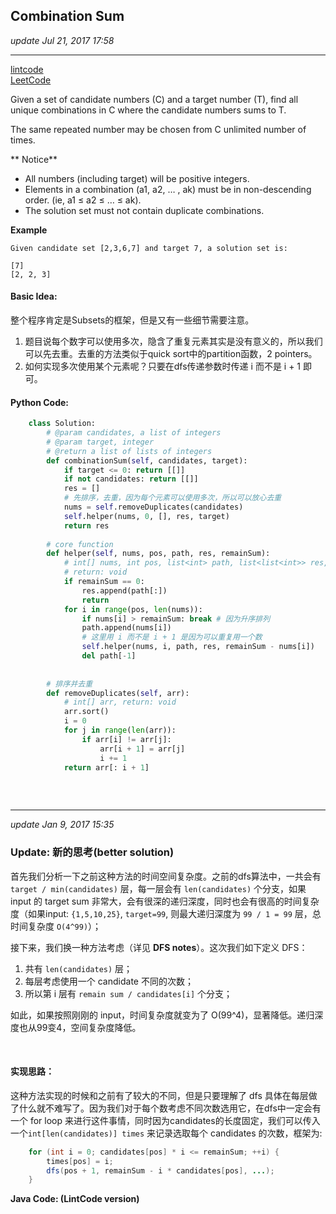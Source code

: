 ## Combination Sum
_update Jul 21, 2017 17:58_

---
[lintcode](http://www.lintcode.com/en/problem/combination-sum/)  
[LeetCode](https://leetcode.com/problems/combination-sum/description/)

Given a set of candidate numbers (C) and a target number (T), find all unique combinations in C where the candidate numbers sums to T.

The same repeated number may be chosen from C unlimited number of times.

** Notice**

*  All numbers (including target) will be positive integers.
*  Elements in a combination (a1, a2, … , ak) must be in non-descending order. (ie, a1 ≤ a2 ≤ … ≤ ak).
*  The solution set must not contain duplicate combinations.

**Example**

    Given candidate set [2,3,6,7] and target 7, a solution set is:
    
    [7]
    [2, 2, 3]
    
#### Basic Idea:
整个程序肯定是Subsets的框架，但是又有一些细节需要注意。

1.  题目说每个数字可以使用多次，隐含了重复元素其实是没有意义的，所以我们可以先去重。去重的方法类似于quick sort中的partition函数，2 pointers。
2.  如何实现多次使用某个元素呢？只要在dfs传递参数时传递 i 而不是 i + 1 即可。

#### Python Code:
```python
    class Solution:
        # @param candidates, a list of integers
        # @param target, integer
        # @return a list of lists of integers
        def combinationSum(self, candidates, target):
            if target <= 0: return [[]]
            if not candidates: return [[]]
            res = []
            # 先排序，去重，因为每个元素可以使用多次，所以可以放心去重
            nums = self.removeDuplicates(candidates)
            self.helper(nums, 0, [], res, target)
            return res
            
        # core function
        def helper(self, nums, pos, path, res, remainSum):
            # int[] nums, int pos, list<int> path, list<list<int>> res, int remainSum
            # return: void
            if remainSum == 0:
                res.append(path[:])
                return
            for i in range(pos, len(nums)):
                if nums[i] > remainSum: break # 因为升序排列
                path.append(nums[i])
                # 这里用 i 而不是 i + 1 是因为可以重复用一个数
                self.helper(nums, i, path, res, remainSum - nums[i])
                del path[-1]
                
            
        # 排序并去重    
        def removeDuplicates(self, arr):
            # int[] arr, return: void
            arr.sort()
            i = 0
            for j in range(len(arr)):
                if arr[i] != arr[j]:
                    arr[i + 1] = arr[j]
                    i += 1
            return arr[: i + 1]
                
``` 

<br>

---
_update Jan 9, 2017  15:35_

### Update: 新的思考(better solution)
首先我们分析一下之前这种方法的时间空间复杂度。之前的dfs算法中，一共会有 `target / min(candidates)` 层，每一层会有 `len(candidates)` 个分支，如果 input 的 target sum 非常大，会有很深的递归深度，同时也会有很高的时间复杂度（如果input: `{1,5,10,25}`, `target=99`, 则最大递归深度为 `99 / 1 = 99` 层，总时间复杂度 `O(4^99)`）；

接下来，我们换一种方法考虑（详见 **DFS notes**）。这次我们如下定义 DFS：

  1.  共有 `len(candidates)` 层；
  2.  每层考虑使用一个 candidate 不同的次数；
  3.  所以第 i 层有 `remain sum / candidates[i]` 个分支；
  
如此，如果按照刚刚的 input，时间复杂度就变为了 O(99^4)，显著降低。递归深度也从99变4，空间复杂度降低。

<br>

#### 实现思路：
这种方法实现的时候和之前有了较大的不同，但是只要理解了 dfs 具体在每层做了什么就不难写了。因为我们对于每个数考虑不同次数选用它，在dfs中一定会有一个 for loop 来进行这件事情，同时因为candidates的长度固定，我们可以传入一个`int[len(candidates)] times` 来记录选取每个 candidates 的次数，框架为:  
```java
    for (int i = 0; candidates[pos] * i <= remainSum; ++i) {
        times[pos] = i;
        dfs(pos + 1, remainSum - i * candidates[pos], ...);
    }
```

**Java Code: (LintCode version)**
```java




























